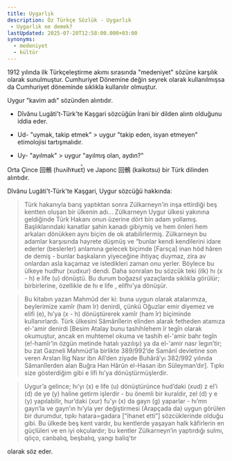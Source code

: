 ```yaml
---
title: Uygarlık
description: Öz Türkçe Sözlük - Uygarlık 
 - Uygarlık ne demek?
lastUpdated: 2025-07-20T12:58:00.000+03:00
synonyms:
  - medeniyet
  - kültür
---
```

1912 yılında ilk Türkçeleştirme akımı sırasında "medeniyet" sözüne karşılık olarak sunulmuştur. Cumhuriyet Dönemine değin seyrek olarak kullanılmışsa da Cumhuriyet döneminde sıklıkla kullanılır olmuştur.

Uygur "kavim adı" sözünden alıntıdır. 

- Dîvânu Lugâti't-Türk'te Kaşgari sözcüğün İrani bir dilden alıntı olduğunu iddia eder.
- Ud- "uymak, takip etmek" > uygur "takip eden, isyan etmeyen" etimolojisi tartışmalıdır.

- Uy- "ayılmak" > uygur "ayılmış olan, aydın?"

Orta Çince 回鶻 (ɦuʌiɦˠuɛt̚)  ve Japonc 回鶻 (kaikotsu) bir Türk dilinden alıntıdır.

Dîvânu Lugâti't-Türk'te Kaşgari, Uygur sözcüğü hakkında: 

> Türk hakanıyla barış yaptıktan sonra Zülkarneyn'in inşa ettirdiği beş kentten oluşan bir ülkenin adı... Zülkarneyn Uygur ülkesi
> yakınına geldiğinde Türk Hakanı onun üzerine dört bin adam yollamış.
> Başlıklarındaki kanatlar şahin kanadı gibiymiş ve hem önleri hem arkaları dönükken aynı biçim de ok atabilirlermiş. Zülkarneyn bu adamlar karşısında hayrete düşmüş ve “bunlar kendi kendilerini idare ederler (beslerler) anlamına gelecek biçimde [Farsça] inan höd hâren de demiş - bunlar başkaların yiyeceğine ihtiyaç duymaz, zira av onlardan asla kaçamaz ve istedikleri zaman onu yerler. Böylece bu ülkeye hudhur (xudxur) dendi. Daha sonralan bu sözcük
> teki (ilk) hı (x - h) e life (u) dönüştü. Bu durum boğazsıl yazaçlarda sıklıkla görülür; birbirlerine, özellikle de hı e life , elifhı'ya dönüşür.

> Bu kitabın yazan Mahmûd der ki: buna uygun olarak atalarımıza, beylerimize xamîr (ham îr) denirdi, çünkü Oğuzlar emir diyemez ve elifi (e), hı’ya (x - h) dönüştürerek xamîr (ham îr) biçiminde kullanırlardı. Türk ülkesini Sâmânîlerin elinden alarak fetheden atamıza el-'amir denirdi [Besim Atalay bunu tashihlehem îr tegîn olarak okumuştur, ancak en muhtemel okuma ve tashih el-'amir bahr tegîn (e!-hamîr’in özgün metinde hatalı yazılışı) ya da el-'amir nasr îegın’tir; bu zat Gazneli Mahmüd’la birlikte 389/992’de Samânî devletine son veren Arslan İlig Nasr ibn Alî’den ziyade Buhârâ’yı 382/992 yılında Sâmanîlerden alan Buğra Han Hârûn el-Hasan ibn Süleyman’dır]. Tıpkı size gösterdiğim gibi e lifi hı’ya dönüştürmüşlerdir.

> Uygur’a gelince; hı’yı (x) e life (u) dönüştürünce hud’daki (xud) z el’i (d) de ye (y) haline getirm işlerdir - bu önemli bir kuraldır, zel (d) y e (y) yapılabilir, hur’daki (xur) fu’yı (x) da gayn (g) yaparlar - hı’mn gayn’la ve gayn’ın hı’yla yer değiştirmesi (Arapçada da) uygun görülen bir durumdur, tıpkı hatara=gadara [“ihanet etti”] sözcüklerinde olduğu gibi. Bu ülkede beş kent vardır, bu kentlerde yaşayan halk kâfirlerin en güçlüleri ve en iyi okçulardır; bu kentler Zülkarneyn’in yaptırdığı sulmı, qöço, canbalıq, beşbalıq, yangı baliq'tır

olarak söz eder.
